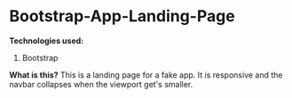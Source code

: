 # Bootstrap-App-Landing-Page

<strong>Technologies used:</strong>
1. Bootstrap

<strong>What is this?</strong>
This is a landing page for a fake app. It is responsive and the navbar collapses when the viewport get's smaller.
